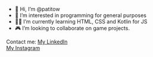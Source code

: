 - 👋 Hi, I’m @patitow
- 👀 I’m interested in programming for general purposes
- 👨‍💻 I’m currently learning HTML, CSS and Kotlin for JS
- 🎮 I’m looking to collaborate on game projects.

Contact me:
<a href="https://www.linkedin.com/in/patitow/">My LinkedIn</a> <br>
<a href="https://www.instagram.com/pa_ti_tow/">My Instagram</a> <br>
